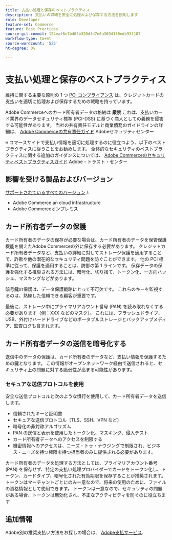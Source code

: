 ```yaml
---
title: 支払い処理と保存のベストプラクティス
description: 支払いの詳細を安全に処理および保存する方法を説明します
role: Developer
feature-set: Commerce
feature: Best Practices
source-git-commit: 124eaf6e7b465b320d3d7e6a3694130edb93f187
workflow-type: tm+mt
source-wordcount: '525'
ht-degree: 0%

---
```



# 支払い処理と保存のベストプラクティス

維持に関する主要な原則の 1 つ [PCI コンプライアンス](https://nam04.safelinks.protection.outlook.com/GetUrlReputation) は、クレジットカードの支払いを適切に処理および保存するための戦略を持っています。

Adobe Commerceへのカード所有者データの格納は **厳禁** これは、支払いカード業界のデータセキュリティ標準 (PCI-DSS) に基づく商人としての義務を侵害する可能性があります。 当社の共有責任モデルと商業債務のガイドラインの詳細は、 [Adobe Commerceの共有責任ガイド](https://www.adobe.com/content/dam/cc/en/trust-center/ungated/whitepapers/experience-cloud/adobe-commerce-shared-responsibility-guide.pdf) Adobeセキュリティセンター

e コマースサイトで支払い情報を適切に処理するのに役立つよう、以下のベストプラクティスに従うことをお勧めします。 全体的なセキュリティのベストプラクティスに関する追加のガイダンスについては、 [Adobe Commerceのセキュリティベストプラクティスガイド](https://www.adobe.com/content/dam/cc/en/trust-center/ungated/whitepapers/experience-cloud/adobe-commerce-best-practices-guide.pdf) Adobe・トラスト・センター

## 影響を受ける製品およびバージョン

[サポートされているすべてのバージョン](../../../release/versions.md) /:

* Adobe Commerce an cloud infrastructure
* Adobe Commerceオンプレミス

## カード所有者データの保護

カード所有者のデータの保存が必要な場合は、カード所有者のデータを保管保護機能を備えたAdobe Commerceの外に保存する必要があります。 クレジットカード所有者データなど、支払いの詳細に対してストレージ保護を適用することで、詐欺や他の潜在的なセキュリティ問題を防ぐことができます。 他の PCI 標準に従って、保護を適用することは、防御の第 1 ラインです。 保存データの保護を強化する推奨される方法には、暗号化、切り捨て、トークン化、一方向ハッシュ、マスキングなどがあります。

暗号鍵の保護は、データ保護戦略にとって不可欠です。 これらのキーを監視するのは、熟練した信頼できる顧客が重要です。

最後に、ストレージ中にプライマリアカウント番号 (PAN) を読み取れなくする必要があります（例：XXX などのマスク）。 これには、フラッシュドライブ、USB、外付けハードドライブなどのポータブルストレージとバックアップメディア、監査ログも含まれます。

## カード所有者データの送信を暗号化する

送信中のデータの保護は、カード所有者のデータなど、支払い情報を保護するための鍵となります。 この情報がオープンネットワーク経由で送信されると、セキュリティ上の問題に対する脆弱性が高まる可能性があります。

### セキュアな送信プロトコルを使用

安全な送信プロトコルと次のような慣行を使用して、カード所有者データを送信します。

* 信頼されたキーと証明書
* セキュアな送信プロトコル（TLS、SSH、VPN など）
* 暗号化の非対称アルゴリズム
* PAN の送信と表示を使用したトークン化、マスキング、侵入テスト
* カード所有者データへのアクセスを制限する
* 機密情報へのアクセスは、ニーズ・トゥ・ナウジングで制限され、ビジネス・ニーズを持つ権限を持つ担当者のみに提供される必要があります。

カード所有者のデータを処理する方法としては、プライマリアカウント番号 (PAN) を保存せず、特定の支払い処理プロバイダーでカードをトークン化し、トークン、カードタイプ、暗号化された有効期限を保存することが推奨されます。 トークンはマーチャントごとにのみ一意なので、将来の使用のために、ファイルの資格情報として使用できます。 トークンは一意なので、セキュリティの問題がある場合、トークンは無効化され、不正なアクティビティを防ぐのに役立ちます

## 追加情報

Adobe別の推奨支払い方法をお探しの場合は、 [Adobe支払サービス](https://experienceleague.adobe.com/docs/commerce-merchant-services/payment-services/overview.html).
